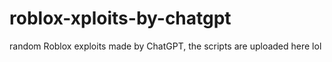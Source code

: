 # roblox-xploits-by-chatgpt
random Roblox exploits made by ChatGPT, the scripts are uploaded here lol
